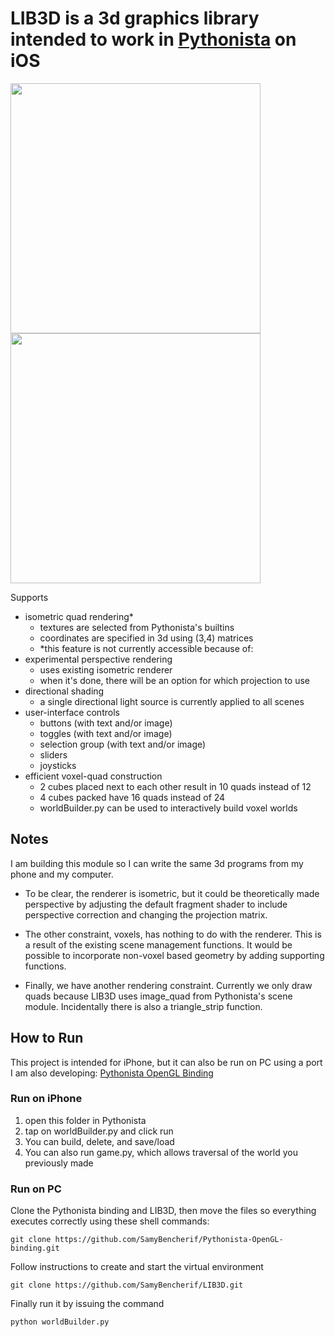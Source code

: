# **LIB3D** is a 3d graphics library intended to work in [Pythonista](http://omz-software.com/pythonista/) on iOS

<img src="https://i.imgur.com/8lZf09o.png" width=400px><img src="https://i.imgur.com/EkMnr1L.png" width=400px>


Supports

* isometric quad rendering*
    * textures are selected from Pythonista's builtins
    * coordinates are specified in 3d using (3,4) matrices
    * *this feature is not currently accessible because of:
* experimental perspective rendering
    * uses existing isometric renderer
    * when it's done, there will be an option for which projection to use
* directional shading
    * a single directional light source is currently applied to all scenes
* user-interface controls
    * buttons (with text and/or image)
    * toggles (with text and/or image)
    * selection group (with text and/or image)
    * sliders
    * joysticks
* efficient voxel-quad construction
    * 2 cubes placed next to each other result in 10 quads instead of 12
    * 4 cubes packed have 16 quads instead of 24
    * worldBuilder.py can be used to interactively build voxel worlds

## Notes

I am building this module so I can write the same 3d programs from my phone and my computer.  

* To be clear, the renderer is isometric, but it could be theoretically made perspective by adjusting the default fragment shader to include perspective correction and changing the projection matrix.

* The other constraint, voxels, has nothing to do with the renderer. This is a result of the existing scene management functions. It would be possible to incorporate non-voxel based geometry by adding supporting functions.

* Finally, we have another rendering constraint. Currently we only draw quads because LIB3D uses image_quad from Pythonista's scene module. Incidentally there is also a triangle_strip function.

## How to Run

This project is intended for iPhone, but it can also be run on PC using a port I am also developing:
    [Pythonista OpenGL Binding](https://github.com/SamyBencherif/Pythonista-OpenGL-binding)

### Run on iPhone

1. open this folder in Pythonista
1. tap on worldBuilder.py and click run
1. You can build, delete, and save/load
1. You can also run game.py, which allows traversal of the world you previously made

### Run on PC

Clone the Pythonista binding and LIB3D, then move the files so everything executes correctly using these shell commands:
```
git clone https://github.com/SamyBencherif/Pythonista-OpenGL-binding.git
```

Follow instructions to create and start the virtual environment

```
git clone https://github.com/SamyBencherif/LIB3D.git
```

Finally run it by issuing the command

```
python worldBuilder.py
```
